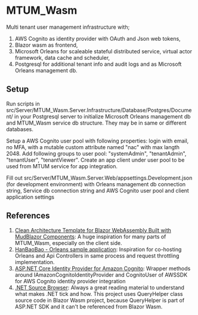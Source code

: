 # MTUM_Wasm
Multi tenant user management infrastructure with;
1. AWS Cognito as identity provider with OAuth and Json web tokens,
2. Blazor wasm as frontend,
3. Microsoft Orleans for scaleable stateful distributed service, virtual actor framework, data cache and scheduler,
4. Postgresql for additional tenant info and audit logs and as Microsoft Orleans management db.


## Setup
Run scripts in src/Server/MTUM_Wasm.Server.Infrastructure/Database/Postgres/Document/ in your Postgresql server to initialize Microsoft Orleans management db and MTUM_Wasm service db structure. They may be in same or different databases.

Setup a AWS Cognito user pool with following properties: login with email, no MFA, with a mutable custom attribute named "nac" with max langth 2048. Add following groups to user pool: "systemAdmin", "tenantAdmin", "tenantUser", "tenantViewer". Create an app client under user pool to be used from MTUM service for app integration.

Fill out src/Server/MTUM_Wasm.Server.Web/appsettings.Development.json (for development environment) with Orleans management db connection string, Service db connection string and AWS Cognito user pool and client application settings

## References
1. [Clean Architecture Template for Blazor WebAssembly Built with MudBlazor Components](https://github.com/blazorhero/CleanArchitecture): A huge inspiration for many parts of MTUM_Wasm, especially on the client side.
2. [HanBaoBao - Orleans sample application](https://github.com/ReubenBond/hanbaobao-web): Inspiration for co-hosting Orleans and Api Controllers in same process and request throttling implementation.
3. [ASP.NET Core Identity Provider for Amazon Cognito](https://github.com/aws/aws-aspnet-cognito-identity-provider): Wrapper methods around IAmazonCognitoIdentityProvider and CognitoUser of AWSSDK for AWS Cognito identity provider integration
4. [.NET Source Browser](https://source.dot.net/): Always a great reading material to understand what makes .NET tick and how. This project uses QueryHelper class source code in Blazor Wasm project, because QueryHelper is part of ASP.NET SDK and it can't be referenced from Blazor Wasm.